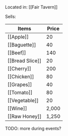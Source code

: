Located in: [[Fair Tavern]]


Sells:

| Items            | Price  |
| ---------------- | ------ |
| [[Apple]]        | 20    |
| [[Baguette]]         | 40    |
| [[Beef]] | 140 |
| [[Bread Slice]] | 20 |
| [[Cherry]] | 200 |
| [[Chicken]] | 80 |
| [[Grapes]] | 40 |
| [[Tomato]] | 80 |
| [[Vegetable]] | 20 |
| [[Wine]] | 2,000 |
| [[Raw Honey]] | 1,250 |

TODO: more during events?